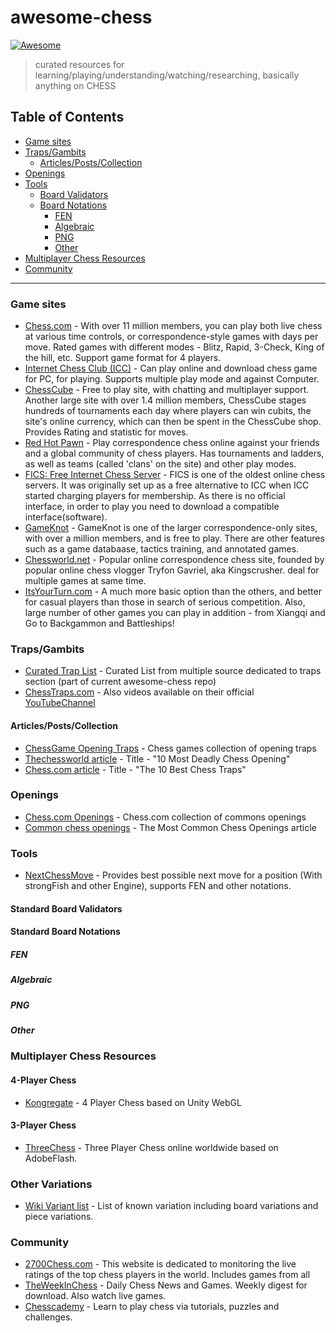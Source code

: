 # awesome-chess

[![Awesome](https://awesome.re/badge.svg)](https://awesome.re)

> curated resources for learning/playing/understanding/watching/researching, basically anything on CHESS

## Table of Contents

<!-- toc -->

-   [Game sites](#game-sites)
-   [Traps/Gambits](#trapsgambits)
    -   [Articles/Posts/Collection](#articlespostscollection)
-   [Openings](#openings)
-   [Tools](#tools)
    -   [Board Validators](#board-validators)
    -   [Board Notations](#board-notations)
        -   [FEN](#fen)
        -   [Algebraic](#algebraic)
        -   [PNG](#png)
        -   [Other](#other)
-   [Multiplayer Chess Resources](#multiplayer-chess-resources)
-   [Community](#community)

<!-- tocstop -->

---

### Game sites

-   [Chess.com](https://www.chess.com) - With over 11 million members, you can play both live chess at various time controls, or correspondence-style games with days per move. Rated games with different modes - Blitz, Rapid, 3-Check, King of the hill, etc. Support game format for 4 players.
-   [Internet Chess Club (ICC)](https://www.chessclub.com/) - Can play online and download chess game for PC, for playing. Supports multiple play mode and against Computer.
-   [ChessCube](http://www.chesscube.com) - Free to play site, with chatting and multiplayer support. Another large site with over 1.4 million members, ChessCube stages hundreds of tournaments each day where players can win cubits, the site's online currency, which can then be spent in the ChessCube shop. Provides Rating and statistic for moves.
-   [Red Hot Pawn](https://www.redhotpawn.com/) - Play correspondence chess online against your friends and a global community of chess players. Has tournaments and ladders, as well as teams (called 'clans' on the site) and other play modes.
-   [FICS: Free Internet Chess Server](https://www.freechess.org/) - FICS is one of the oldest online chess servers. It was originally set up as a free alternative to ICC when ICC started charging players for membership. As there is no official interface, in order to play you need to download a compatible interface(software).
-   [GameKnot](https://gameknot.com/) - GameKnot is one of the larger correspondence-only sites, with over a million members, and is free to play. There are other features such as a game databaase, tactics training, and annotated games.
-   [Chessworld.net](https://www.chessworld.net) - Popular online correspondence chess site, founded by popular online chess vlogger Tryfon Gavriel, aka Kingscrusher. deal for multiple games at same time.
-   [ItsYourTurn.com](http://www.itsyourturn.com/) - A much more basic option than the others, and better for casual players than those in search of serious competition. Also, large number of other games you can play in addition - from Xiangqi and Go to Backgammon and Battleships!

### Traps/Gambits

-   [Curated Trap List](chess-traps.md) - Curated List from multiple source dedicated to traps section (part of current awesome-chess repo)
-   [ChessTraps.com](http://www.chesstraps.net/) - Also videos available on their official [YouTubeChannel](https://www.youtube.com/channel/UCFh6FCMsTdnfEA_N7rdIBnw/videos)

#### Articles/Posts/Collection

-   [ChessGame Opening Traps](http://www.chessgames.com/perl/chesscollection?cid=1036715) - Chess games collection of opening traps
-   [Thechessworld article](https://thechessworld.com/articles/openings/openings-traps/) - Title - "10 Most Deadly Chess Opening"
-   [Chess.com article](https://www.chess.com/article/view/the-10-best-chess-traps) - Title - "The 10 Best Chess Traps"

### Openings

-   [Chess.com Openings](https://www.chess.com/openings) - Chess.com collection of commons openings
-   [Common chess openings](https://www.thesprucecrafts.com/most-common-chess-openings-611517) - The Most Common Chess Openings article

### Tools

-   [NextChessMove](https://nextchessmove.com/) - Provides best possible next move for a position (With strongFish and other Engine), supports FEN and other notations.

#### Standard Board Validators

#### Standard Board Notations

##### FEN

##### Algebraic

##### PNG

##### Other

### Multiplayer Chess Resources

#### 4-Player Chess

-   [Kongregate](https://www.kongregate.com/games/alpha1390/4-player-chess) - 4 Player Chess based on Unity WebGL

#### 3-Player Chess

-   [ThreeChess](https://www.threechess.com) - Three Player Chess online worldwide based on AdobeFlash.

### Other Variations

-   [Wiki Variant list](https://en.wikipedia.org/wiki/List_of_chess_variants) - List of known variation including board variations and piece variations.

### Community

-   [2700Chess.com](https://2700chess.com/) - This website is dedicated to monitoring the live ratings of the top chess players in the world. Includes games from all
-   [TheWeekInChess](http://theweekinchess.com/) - Daily Chess News and Games. Weekly digest for download. Also watch live games.
-   [Chesscademy](https://www.chesscademy.com/) - Learn to play chess via tutorials, puzzles and challenges.
